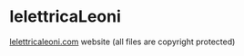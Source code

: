 # lelettricaLeoni

[lelettricaleoni.com](https://lelettricaleoni.com/) website (all files are copyright protected)
